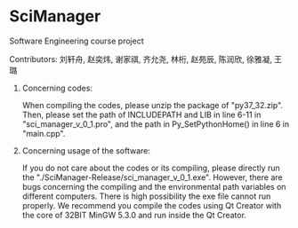 # SciManager
Software Engineering course project

Contributors: 刘轩舟, 赵奕炜, 谢家祺, 齐允尧, 林桁, 赵苑辰, 陈润欣, 徐雅凝, 王璐 

1. Concerning codes: 

   When compiling the codes, please unzip the package of "py37_32.zip". Then, please set the path of INCLUDEPATH and LIB in line 6-11 in "sci_manager_v_0_1.pro", and the path in Py_SetPythonHome() in line 6 in "main.cpp".


2. Concerning usage of the software:

   If you do not care about the codes or its compiling, please directly run the "./SciManager-Release/sci_manager_v_0_1.exe". However, there are bugs concerning the compiling and the environmental path variables on different computers. There is high possibility the exe file cannot run properly. We recommend you compile the codes using Qt Creator with the core of 32BIT MinGW 5.3.0 and run inside the Qt Creator.
